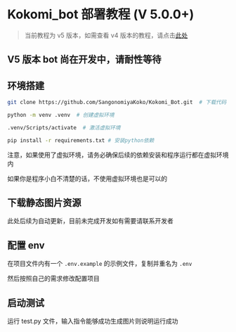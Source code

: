 # Kokomi_bot 部署教程 (V 5.0.0+)

> 当前教程为 v5 版本，如需查看 v4 版本的教程，请点击[此处](https://github.com/SangonomiyaKoko/Kokomi_Bot/blob/main/README_OLD.md)

## V5 版本 bot 尚在开发中，请耐性等待

## 环境搭建

```bash
git clone https://github.com/SangonomiyaKoko/Kokomi_Bot.git  # 下载代码

python -m venv .venv  # 创建虚拟环境

.venv/Scripts/activate  # 激活虚拟环境

pip install -r requirements.txt # 安装python依赖
```

注意，如果使用了虚拟环境，请务必确保后续的依赖安装和程序运行都在虚拟环境内

如果你是程序小白不清楚的话，不使用虚拟环境也是可以的

## 下载静态图片资源

此处后续为自动更新，目前未完成开发如有需要请联系开发者

## 配置 env

在项目文件内有一个 `.env.example` 的示例文件，复制并重名为 `.env`

然后按照自己的需求修改配置项目

## 启动测试

运行 test.py 文件，输入指令能够成功生成图片则说明运行成功
